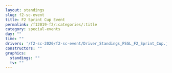 ```yaml
---
layout: standings
slug: f2-sc-event
title: F2 Sprint Cup Event
permalink: /f12019-f2/:categories/:title
category: special-events
day: ""
time: ""
drivers: '/f2-sc-2020/f2-sc-event/Driver_Standings_PSGL_F2_Sprint_Cup.jpg'
constructors: ""
graphics:
  standings: ""
  tv: ""
---
```

